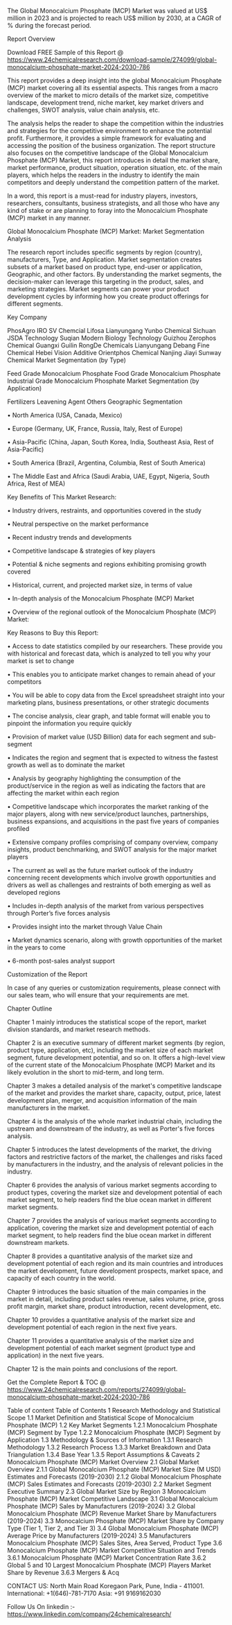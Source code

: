 The Global Monocalcium Phosphate (MCP) Market was valued at US$ million in 2023 and is projected to reach US$ million by 2030, at a CAGR of % during the forecast period.

Report Overview

Download FREE Sample of this Report @ https://www.24chemicalresearch.com/download-sample/274099/global-monocalcium-phosphate-market-2024-2030-786

This report provides a deep insight into the global Monocalcium Phosphate (MCP) market covering all its essential aspects. This ranges from a macro overview of the market to micro details of the market size, competitive landscape, development trend, niche market, key market drivers and challenges, SWOT analysis, value chain analysis, etc.

The analysis helps the reader to shape the competition within the industries and strategies for the competitive environment to enhance the potential profit. Furthermore, it provides a simple framework for evaluating and accessing the position of the business organization. The report structure also focuses on the competitive landscape of the Global Monocalcium Phosphate (MCP) Market, this report introduces in detail the market share, market performance, product situation, operation situation, etc. of the main players, which helps the readers in the industry to identify the main competitors and deeply understand the competition pattern of the market.

In a word, this report is a must-read for industry players, investors, researchers, consultants, business strategists, and all those who have any kind of stake or are planning to foray into the Monocalcium Phosphate (MCP) market in any manner.

Global Monocalcium Phosphate (MCP) Market: Market Segmentation Analysis

The research report includes specific segments by region (country), manufacturers, Type, and Application. Market segmentation creates subsets of a market based on product type, end-user or application, Geographic, and other factors. By understanding the market segments, the decision-maker can leverage this targeting in the product, sales, and marketing strategies. Market segments can power your product development cycles by informing how you create product offerings for different segments.

Key Company

PhosAgro
IRO
SV Chemcial
Lifosa
Lianyungang Yunbo Chemical
Sichuan JSDA Technology
Suqian Modern Biology Technology
Guizhou Zerophos Chemical
Guangxi Guilin RongDe Chemicals
Lianyungang Debang Fine Chemical
Hebei Vision Additive
Orientphos Chemical
Nanjing Jiayi Sunway Chemical
Market Segmentation (by Type)

Feed Grade Monocalcium Phosphate
Food Grade Monocalcium Phosphate
Industrial Grade Monocalcium Phosphate
Market Segmentation (by Application)

Fertilizers
Leavening Agent
Others
Geographic Segmentation

• North America (USA, Canada, Mexico)

• Europe (Germany, UK, France, Russia, Italy, Rest of Europe)

• Asia-Pacific (China, Japan, South Korea, India, Southeast Asia, Rest of Asia-Pacific)

• South America (Brazil, Argentina, Columbia, Rest of South America)

• The Middle East and Africa (Saudi Arabia, UAE, Egypt, Nigeria, South Africa, Rest of MEA)

Key Benefits of This Market Research:

• Industry drivers, restraints, and opportunities covered in the study

• Neutral perspective on the market performance

• Recent industry trends and developments

• Competitive landscape & strategies of key players

• Potential & niche segments and regions exhibiting promising growth covered

• Historical, current, and projected market size, in terms of value

• In-depth analysis of the Monocalcium Phosphate (MCP) Market

• Overview of the regional outlook of the Monocalcium Phosphate (MCP) Market:

Key Reasons to Buy this Report:

• Access to date statistics compiled by our researchers. These provide you with historical and forecast data, which is analyzed to tell you why your market is set to change

• This enables you to anticipate market changes to remain ahead of your competitors

• You will be able to copy data from the Excel spreadsheet straight into your marketing plans, business presentations, or other strategic documents

• The concise analysis, clear graph, and table format will enable you to pinpoint the information you require quickly

• Provision of market value (USD Billion) data for each segment and sub-segment

• Indicates the region and segment that is expected to witness the fastest growth as well as to dominate the market

• Analysis by geography highlighting the consumption of the product/service in the region as well as indicating the factors that are affecting the market within each region

• Competitive landscape which incorporates the market ranking of the major players, along with new service/product launches, partnerships, business expansions, and acquisitions in the past five years of companies profiled

• Extensive company profiles comprising of company overview, company insights, product benchmarking, and SWOT analysis for the major market players

• The current as well as the future market outlook of the industry concerning recent developments which involve growth opportunities and drivers as well as challenges and restraints of both emerging as well as developed regions

• Includes in-depth analysis of the market from various perspectives through Porter’s five forces analysis

• Provides insight into the market through Value Chain

• Market dynamics scenario, along with growth opportunities of the market in the years to come

• 6-month post-sales analyst support

Customization of the Report

In case of any queries or customization requirements, please connect with our sales team, who will ensure that your requirements are met.

Chapter Outline

Chapter 1 mainly introduces the statistical scope of the report, market division standards, and market research methods.

Chapter 2 is an executive summary of different market segments (by region, product type, application, etc), including the market size of each market segment, future development potential, and so on. It offers a high-level view of the current state of the Monocalcium Phosphate (MCP) Market and its likely evolution in the short to mid-term, and long term.

Chapter 3 makes a detailed analysis of the market's competitive landscape of the market and provides the market share, capacity, output, price, latest development plan, merger, and acquisition information of the main manufacturers in the market.

Chapter 4 is the analysis of the whole market industrial chain, including the upstream and downstream of the industry, as well as Porter's five forces analysis.

Chapter 5 introduces the latest developments of the market, the driving factors and restrictive factors of the market, the challenges and risks faced by manufacturers in the industry, and the analysis of relevant policies in the industry.

Chapter 6 provides the analysis of various market segments according to product types, covering the market size and development potential of each market segment, to help readers find the blue ocean market in different market segments.

Chapter 7 provides the analysis of various market segments according to application, covering the market size and development potential of each market segment, to help readers find the blue ocean market in different downstream markets.

Chapter 8 provides a quantitative analysis of the market size and development potential of each region and its main countries and introduces the market development, future development prospects, market space, and capacity of each country in the world.

Chapter 9 introduces the basic situation of the main companies in the market in detail, including product sales revenue, sales volume, price, gross profit margin, market share, product introduction, recent development, etc.

Chapter 10 provides a quantitative analysis of the market size and development potential of each region in the next five years.

Chapter 11 provides a quantitative analysis of the market size and development potential of each market segment (product type and application) in the next five years.

Chapter 12 is the main points and conclusions of the report.

Get the Complete Report & TOC @ https://www.24chemicalresearch.com/reports/274099/global-monocalcium-phosphate-market-2024-2030-786

Table of content
Table of Contents
1 Research Methodology and Statistical Scope
1.1 Market Definition and Statistical Scope of Monocalcium Phosphate (MCP)
1.2 Key Market Segments
1.2.1 Monocalcium Phosphate (MCP) Segment by Type
1.2.2 Monocalcium Phosphate (MCP) Segment by Application
1.3 Methodology & Sources of Information
1.3.1 Research Methodology
1.3.2 Research Process
1.3.3 Market Breakdown and Data Triangulation
1.3.4 Base Year
1.3.5 Report Assumptions & Caveats
2 Monocalcium Phosphate (MCP) Market Overview
2.1 Global Market Overview
2.1.1 Global Monocalcium Phosphate (MCP) Market Size (M USD) Estimates and Forecasts (2019-2030)
2.1.2 Global Monocalcium Phosphate (MCP) Sales Estimates and Forecasts (2019-2030)
2.2 Market Segment Executive Summary
2.3 Global Market Size by Region
3 Monocalcium Phosphate (MCP) Market Competitive Landscape
3.1 Global Monocalcium Phosphate (MCP) Sales by Manufacturers (2019-2024)
3.2 Global Monocalcium Phosphate (MCP) Revenue Market Share by Manufacturers (2019-2024)
3.3 Monocalcium Phosphate (MCP) Market Share by Company Type (Tier 1, Tier 2, and Tier 3)
3.4 Global Monocalcium Phosphate (MCP) Average Price by Manufacturers (2019-2024)
3.5 Manufacturers Monocalcium Phosphate (MCP) Sales Sites, Area Served, Product Type
3.6 Monocalcium Phosphate (MCP) Market Competitive Situation and Trends
3.6.1 Monocalcium Phosphate (MCP) Market Concentration Rate
3.6.2 Global 5 and 10 Largest Monocalcium Phosphate (MCP) Players Market Share by Revenue
3.6.3 Mergers & Acq

CONTACT US:
North Main Road Koregaon Park, Pune, India - 411001.
International: +1(646)-781-7170
Asia: +91 9169162030

Follow Us On linkedin :- https://www.linkedin.com/company/24chemicalresearch/
